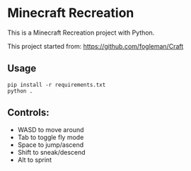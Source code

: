 # Minecraft Recreation

This is a Minecraft Recreation project with Python.

This project started from: https://github.com/fogleman/Craft

## Usage

```shell
pip install -r requirements.txt
python .
```

## Controls:
- WASD to move around
- Tab to toggle fly mode
- Space to jump/ascend
- Shift to sneak/descend
- Alt to sprint
